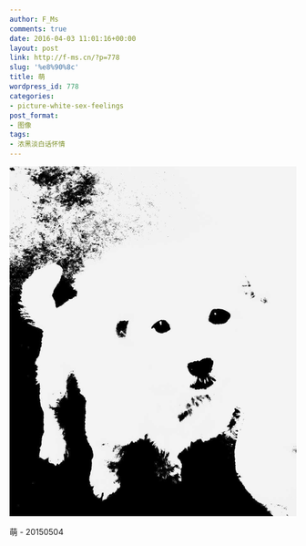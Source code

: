 ```yaml
---
author: F_Ms
comments: true
date: 2016-04-03 11:01:16+00:00
layout: post
link: http://f-ms.cn/?p=778
slug: '%e8%90%8c'
title: 萌
wordpress_id: 778
categories:
- picture-white-sex-feelings
post_format:
- 图像
tags:
- 浓黑淡白话怀情
---
```


![萌_20150504](/img/post/wp/2016/04/萌_20150504.jpg)


萌 - 20150504
